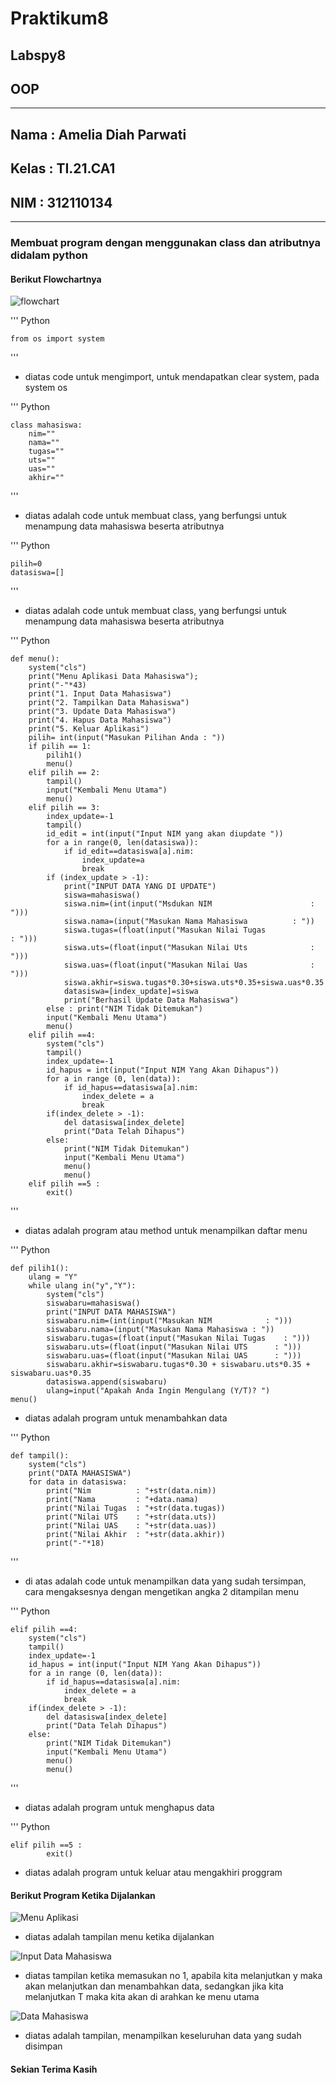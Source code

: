# Praktikum8
## Labspy8

## OOP


*** 
## Nama         : Amelia Diah Parwati
## Kelas        : TI.21.CA1
## NIM          : 312110134
----


### Membuat program dengan menggunakan class dan atributnya didalam python



#### Berikut Flowchartnya

![flowchart](https://user-images.githubusercontent.com/92660371/147591173-31a6f1fd-46e2-41ee-9718-2afce257f1be.jpg)


''' Python

    from os import system
'''

* diatas code untuk mengimport, untuk mendapatkan clear system, pada system os

''' Python

    class mahasiswa:   
        nim=""
        nama=""
        tugas=""
        uts=""
        uas=""
        akhir=""
'''

* diatas adalah code untuk membuat class, yang berfungsi untuk menampung data mahasiswa beserta atributnya


''' Python

    pilih=0
    datasiswa=[]
'''

* diatas adalah code untuk membuat class, yang berfungsi untuk menampung data mahasiswa beserta atributnya

''' Python

    def menu():
        system("cls")
        print("Menu Aplikasi Data Mahasiswa");
        print("-"*43)
        print("1. Input Data Mahasiswa")
        print("2. Tampilkan Data Mahasiswa")
        print("3. Update Data Mahasiswa")
        print("4. Hapus Data Mahasiswa")
        print("5. Keluar Aplikasi")
        pilih= int(input("Masukan Pilihan Anda : "))
        if pilih == 1:
            pilih1()
            menu()
        elif pilih == 2:
            tampil()
            input("Kembali Menu Utama")
            menu()
        elif pilih == 3:
            index_update=-1
            tampil()
            id_edit = int(input("Input NIM yang akan diupdate "))
            for a in range(0, len(datasiswa)):
                if id_edit==datasiswa[a].nim:
                    index_update=a
                    break
            if (index_update > -1):
                print("INPUT DATA YANG DI UPDATE")
                siswa=mahasiswa()
                siswa.nim=(int(input("Msdukan NIM                      : ")))
                siswa.nama=(input("Masukan Nama Mahasiswa          : "))
                siswa.tugas=(float(input("Masukan Nilai Tugas              : ")))
                siswa.uts=(float(input("Masukan Nilai Uts              : ")))
                siswa.uas=(float(input("Masukan Nilai Uas              : ")))
                siswa.akhir=siswa.tugas*0.30+siswa.uts*0.35+siswa.uas*0.35
                datasiswa=[index_update]=siswa
                print("Berhasil Update Data Mahasiswa")
            else : print("NIM Tidak Ditemukan")
            input("Kembali Menu Utama")
            menu()
        elif pilih ==4:
            system("cls")
            tampil()
            index_update=-1
            id_hapus = int(input("Input NIM Yang Akan Dihapus"))
            for a in range (0, len(data)):
                if id_hapus==datasiswa[a].nim:
                    index_delete = a
                    break
            if(index_delete > -1):
                del datasiswa[index_delete]
                print("Data Telah Dihapus")
            else: 
                print("NIM Tidak Ditemukan")
                input("Kembali Menu Utama")
                menu()
                menu()
        elif pilih ==5 :
            exit()
'''

* diatas adalah program atau method untuk menampilkan daftar menu


''' Python

    def pilih1():
        ulang = "Y"
        while ulang in("y","Y"):
            system("cls")
            siswabaru=mahasiswa()
            print("INPUT DATA MAHASISWA")
            siswabaru.nim=(int(input("Masukan NIM            : ")))
            siswabaru.nama=(input("Masukan Nama Mahasiswa : "))
            siswabaru.tugas=(float(input("Masukan Nilai Tugas    : ")))
            siswabaru.uts=(float(input("Masukan Nilai UTS      : ")))
            siswabaru.uas=(float(input("Masukan Nilai UAS      : ")))
            siswabaru.akhir=siswabaru.tugas*0.30 + siswabaru.uts*0.35 + siswabaru.uas*0.35
            datasiswa.append(siswabaru)
            ulang=input("Apakah Anda Ingin Mengulang (Y/T)? ")
    menu()

* diatas adalah program untuk menambahkan data

''' Python

    def tampil():
        system("cls")
        print("DATA MAHASISWA")
        for data in datasiswa:
            print("Nim          : "+str(data.nim)) 
            print("Nama         : "+data.nama)
            print("Nilai Tugas  : "+str(data.tugas))
            print("Nilai UTS    : "+str(data.uts))
            print("Nilai UAS    : "+str(data.uas))
            print("Nilai Akhir  : "+str(data.akhir))
            print("-"*18)

'''

* di atas adalah code untuk menampilkan data yang sudah tersimpan, cara mengaksesnya dengan mengetikan angka 2 ditampilan menu

''' Python

    elif pilih ==4:
        system("cls")
        tampil()
        index_update=-1
        id_hapus = int(input("Input NIM Yang Akan Dihapus"))
        for a in range (0, len(data)):
            if id_hapus==datasiswa[a].nim:
                index_delete = a
                break
        if(index_delete > -1):
            del datasiswa[index_delete]
            print("Data Telah Dihapus")
        else: 
            print("NIM Tidak Ditemukan")
            input("Kembali Menu Utama")
            menu()
            menu()
'''

* diatas adalah program untuk menghapus data

''' Python

    elif pilih ==5 :
            exit()
* diatas adalah program untuk keluar atau mengakhiri proggram

#### Berikut Program Ketika Dijalankan

![Menu Aplikasi](https://user-images.githubusercontent.com/92660371/147590924-5b3a9cb1-4f78-4ad1-a27f-3973fd99003e.png)

* diatas adalah tampilan menu ketika dijalankan

![Input Data Mahasiswa](https://user-images.githubusercontent.com/92660371/147591085-7d9f9898-f3d4-405d-aed8-59bb0c08ba3f.png)

* diatas tampilan ketika memasukan no 1, apabila kita melanjutkan y maka akan melanjutkan dan menambahkan data, sedangkan jika kita melanjutkan T maka kita akan di arahkan ke menu utama

![Data Mahasiswa](https://user-images.githubusercontent.com/92660371/147591108-32a92d42-a0d0-4070-8d88-1dd274b279fe.png)

* diatas adalah tampilan, menampilkan keseluruhan data yang sudah disimpan

#### Sekian Terima Kasih
    
